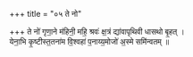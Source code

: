 +++
title = "०५ ते नो"

+++
ते नो॑ गृणा॒ने म॑हिनी॒ महि॒ श्रवः॑ क्ष॒त्रं द्या॑वापृथिवी धासथो बृ॒हत् ।  
येना॒भि कृ॒ष्टीस्त॒तना॑म वि॒श्वहा॑ प॒नाय्य॒मोजो॑ अ॒स्मे समि॑न्वतम् ॥